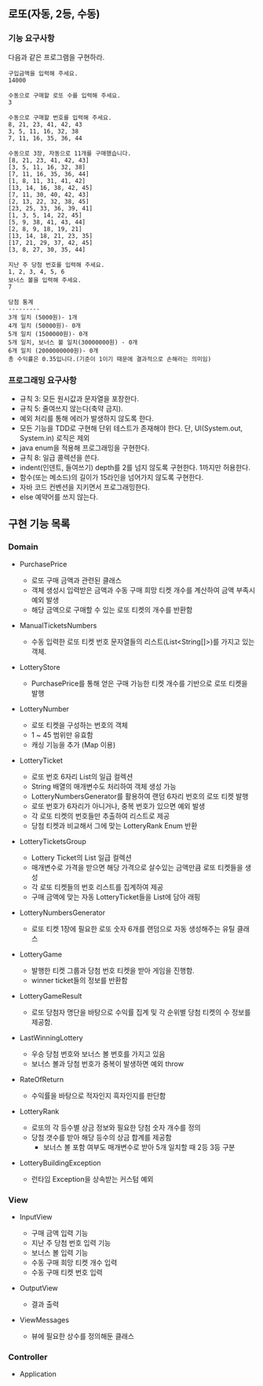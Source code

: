 ## 로또(자동, 2등, 수동) 

### 기능 요구사항
다음과 같은 프로그램을 구현하라.

```
구입금액을 입력해 주세요.
14000

수동으로 구매할 로또 수를 입력해 주세요.
3

수동으로 구매할 번호를 입력해 주세요.
8, 21, 23, 41, 42, 43
3, 5, 11, 16, 32, 38
7, 11, 16, 35, 36, 44

수동으로 3장, 자동으로 11개를 구매했습니다.
[8, 21, 23, 41, 42, 43]
[3, 5, 11, 16, 32, 38]
[7, 11, 16, 35, 36, 44]
[1, 8, 11, 31, 41, 42]
[13, 14, 16, 38, 42, 45]
[7, 11, 30, 40, 42, 43]
[2, 13, 22, 32, 38, 45]
[23, 25, 33, 36, 39, 41]
[1, 3, 5, 14, 22, 45]
[5, 9, 38, 41, 43, 44]
[2, 8, 9, 18, 19, 21]
[13, 14, 18, 21, 23, 35]
[17, 21, 29, 37, 42, 45]
[3, 8, 27, 30, 35, 44]

지난 주 당첨 번호를 입력해 주세요.
1, 2, 3, 4, 5, 6
보너스 볼을 입력해 주세요.
7

당첨 통계
---------
3개 일치 (5000원)- 1개
4개 일치 (50000원)- 0개
5개 일치 (1500000원)- 0개
5개 일치, 보너스 볼 일치(30000000원) - 0개
6개 일치 (2000000000원)- 0개
총 수익률은 0.35입니다.(기준이 1이기 때문에 결과적으로 손해라는 의미임)
```

### 프로그래밍 요구사항
* 규칙 3: 모든 원시값과 문자열을 포장한다.
* 규칙 5: 줄여쓰지 않는다(축약 금지).
* 예외 처리를 통해 에러가 발생하지 않도록 한다.
* 모든 기능을 TDD로 구현해 단위 테스트가 존재해야 한다. 단, UI(System.out, System.in) 로직은 제외
* java enum을 적용해 프로그래밍을 구현한다.
* 규칙 8: 일급 콜렉션을 쓴다.
* indent(인덴트, 들여쓰기) depth를 2를 넘지 않도록 구현한다. 1까지만 허용한다.
* 함수(또는 메소드)의 길이가 15라인을 넘어가지 않도록 구현한다.
* 자바 코드 컨벤션을 지키면서 프로그래밍한다.
* else 예약어를 쓰지 않는다.

## 구현 기능 목록

### Domain
* PurchasePrice
    * 로또 구매 금액과 관련된 클래스
    * 객체 생성시 입력받은 금액과 수동 구매 희망 티켓 개수를 계산하여 금액 부족시 예외 발생
    * 해당 금액으로 구매할 수 있는 로또 티켓의 개수를 반환함

* ManualTicketsNumbers
    * 수동 입력한 로또 티켓 번호 문자열들의 리스트(List<String[]>)를 가지고 있는 객체.
   
* LotteryStore
    * PurchasePrice를 통해 얻은 구매 가능한 티켓 개수를 기반으로 로또 티켓을 발행

* LotteryNumber
    * 로또 티켓을 구성하는 번호의 객체
    * 1 ~ 45 범위만 유효함
    * 캐싱 기능을 추가 (Map 이용)

* LotteryTicket
    * 로또 번호 6자리 List의 일급 컬렉션
    * String 배열의 매개변수도 처리하여 객체 생성 가능
    * LotteryNumbersGenerator를 활용하여 랜덤 6자리 번호의 로또 티켓 발행
    * 로또 번호가 6자리가 아니거나, 중복 번호가 있으면 예외 발생
    * 각 로또 티켓의 번호들만 추출하여 리스트로 제공
    * 당첨 티켓과 비교해서 그에 맞는 LotteryRank Enum 반환

* LotteryTicketsGroup
    * Lottery Ticket의 List 일급 컬렉션
    * 매개변수로 가격을 받으면 해당 가격으로 살수있는 금액만큼 로또 티켓들을 생성
    * 각 로또 티켓들의 번호 리스트를 집계하여 제공
    * 구매 금액에 맞는 자동 LotteryTicket들을 List에 담아 래핑

* LotteryNumbersGenerator
    * 로또 티켓 1장에 필요한 로또 숫자 6개를 랜덤으로 자동 생성해주는 유틸 클래스
 
* LotteryGame
    * 발행한 티켓 그룹과 당첨 번호 티켓을 받아 게임을 진행함.
    * winner ticket들의 정보를 반환함

* LotteryGameResult
    * 로또 당첨자 명단을 바탕으로 수익률 집계 및 각 순위별 당첨 티켓의 수 정보를 제공함.

* LastWinningLottery
    * 우승 당첨 번호와 보너스 볼 번호를 가지고 있음
    * 보너스 볼과 당첨 번호가 중복이 발생하면 예외 throw
    
* RateOfReturn
    * 수익률을 바탕으로 적자인지 흑자인지를 판단함

* LotteryRank
    * 로또의 각 등수별 상금 정보와 필요한 당첨 숫자 개수를 정의
    * 당첨 갯수를 받아 해당 등수의 상금 합계를 제공함
        * 보너스 볼 포함 여부도 매개변수로 받아 5개 일치할 때 2등 3등 구분
 
 * LotteryBuildingException
    * 런타임 Exception을 상속받는 커스텀 예외

### View
* InputView
    * 구매 금액 입력 기능
    * 지난 주 당첨 번호 입력 기능
    * 보너스 볼 입력 기능
    * 수동 구매 희망 티켓 개수 입력
    * 수동 구매 티켓 번호 입력
    
* OutputView
    * 결과 출력
    
* ViewMessages
    * 뷰에 필요한 상수를 정의해둔 클래스

### Controller
* Application
